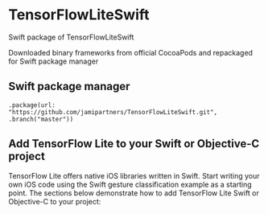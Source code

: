 # TensorFlowLiteSwift

Swift package of TensorFlowLiteSwift

Downloaded binary frameworks from official CocoaPods and repackaged for Swift package manager

## Swift package manager

```
.package(url: "https://github.com/jamipartners/TensorFlowLiteSwift.git", .branch("master"))
```

## Add TensorFlow Lite to your Swift or Objective-C project

TensorFlow Lite offers native iOS libraries written in Swift. Start writing your own iOS code using the Swift gesture classification example as a starting point. The sections below demonstrate how to add TensorFlow Lite Swift or Objective-C to your project:



